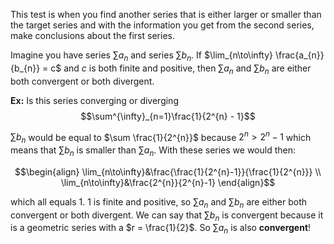 This test is when you find another series that is either larger or smaller than the target series and with the information you get from the second series, make conclusions about the first series.

Imagine you have series $\sum a_{n}$ and series $\sum b_{n}$. If $\lim_{n\to\infty} \frac{a_{n}}{b_{n}} = c$ and $c$ is both finite and positive, then $\sum a_{n}$ and $\sum b_{n}$ are either both convergent or both divergent.

**Ex:** Is this series converging or diverging $$\sum^{\infty}_{n=1}\frac{1}{2^{n} - 1}$$

$\sum b_{n}$ would be equal to $\sum \frac{1}{2^{n}}$ because $2^{n} > 2^{n} - 1$ which means that $\sum b_{n}$ is smaller than $\sum a_{n}$. With these series we would then:  

$$\begin{align}
\lim_{n\to\infty}&\frac{\frac{1}{2^{n}-1}}{\frac{1}{2^{n}}} \\
\lim_{n\to\infty}&\frac{2^{n}}{2^{n}-1}
\end{align}$$

which all equals 1. 1 is finite and positive, so $\sum a_{n}$ and $\sum b_{n}$ are either both convergent or both divergent. 
We can say that $\sum b_{n}$ is convergent because it is a geometric series with a $r = \frac{1}{2}$. So $\sum a_{n}$ is also **convergent**!
